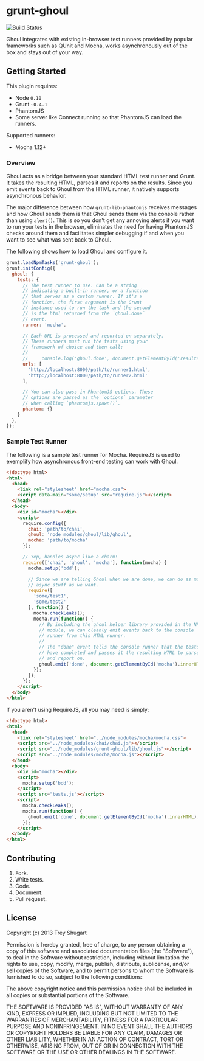 grunt-ghoul
===========

[![Build Status](https://travis-ci.org/treshugart/grunt-ghoul.png)](https://travis-ci.org/treshugart/grunt-ghoul)

Ghoul integrates with existing in-browser test runners provided by popular frameworks such as QUnit and Mocha, works asynchronously out of the box and stays out of your way.

Getting Started
---------------

This plugin requires:
- Node `0.10`
- Grunt `~0.4.1`
- PhantomJS
- Some server like Connect running so that PhantomJS can load the runners.

Supported runners:
- Mocha 1.12+

### Overview

Ghoul acts as a bridge between your standard HTML test runner and Grunt. It takes the resulting HTML, parses it and reports on the results. Since you emit events back to Ghoul from the HTML runner, it natively supports asynchronous behavior.

The major difference between how `grunt-lib-phantomjs` receives messages and how Ghoul sends them is that Ghoul sends them via the console rather than using `alert()`. This is so you don't get any annoying alerts if you want to run your tests in the browser, eliminates the need for having PhantomJS checks around them and facilitates simpler debugging if and when you want to see what was sent back to Ghoul.

The following shows how to load Ghoul and configure it.

```js
grunt.loadNpmTasks('grunt-ghoul');
grunt.initConfig({
  ghoul: {
    tests: {
      // The test runner to use. Can be a string
      // indicating a built-in runner, or a function
      // that serves as a custom runner. If it's a
      // function, the first argument is the Grunt
      // instance used to run the task and the second
      // is the html returned from the `ghoul.done`
      // event.
      runner: 'mocha',

      // Each URL is processed and reported on separately.
      // These runners must run the tests using your
      // framework of choice and then call:
      //
      //     console.log('ghoul.done', document.getElementById('results').innerHTML);
      urls: [
        'http://localhost:8000/path/to/runner1.html',
        'http://localhost:8000/path/to/runner2.html'
      ],

      // You can also pass in PhantomJS options. These
      // options are passed as the `options` parameter
      // when calling `phantomjs.spawn()`.
      phantom: {}
    }
  },
});
```

### Sample Test Runner

The following is a sample test runner for Mocha. RequireJS is used to exemplify how asynchronous front-end testing can work with Ghoul.

```html
<!doctype html>
<html>
  <head>
    <link rel="stylesheet" href="mocha.css">
    <script data-main="some/setup" src="require.js"></script>
  </head>
  <body>
    <div id="mocha"></div>
    <script>
      require.config({
        chai: 'path/to/chai',
        ghoul: 'node_modules/ghoul/lib/ghoul',
        mocha: 'path/to/mocha'
      });

      // Yep, handles async like a charm!
      require(['chai', 'ghoul', 'mocha'], function(mocha) {
        mocha.setup('bdd');

        // Since we are telling Ghoul when we are done, we can do as much
        // async stuff as we want.
        require([
          'some/test1',
          'some/test2'
        ], function() {
          mocha.checkLeaks();
          mocha.run(function() {
            // By including the ghoul helper library provided in the NPM
            // module, we can cleanly emit events back to the console
            // runner from this HTML runner.
            //
            // The "done" event tells the console runner that the tests
            // have completed and passes it the resulting HTML to parse
            // and report on.
            ghoul.emit('done', document.getElementById('mocha').innerHTML);
          });
        });
      });
    </script>
  </body>
</html>
```

If you aren't using RequireJS, all you may need is simply:

```html
<!doctype html>
<html>
  <head>
    <link rel="stylesheet" href="../node_modules/mocha/mocha.css">
    <script src="../node_modules/chai/chai.js"></script>
    <script src="../node_modules/grunt-ghoul/lib/ghoul.js"></script>
    <script src="../node_modules/mocha/mocha.js"></script>
  </head>
  <body>
    <div id="mocha"></div>
    <script>
      mocha.setup('bdd');
    </script>
    <script src="tests.js"></script>
    <script>
      mocha.checkLeaks();
      mocha.run(function() {
        ghoul.emit('done', document.getElementById('mocha').innerHTML);
      });
    </script>
  </body>
</html>
```

## Contributing

1. Fork.
2. Write tests.
3. Code.
4. Document.
5. Pull request.

## License

Copyright (c) 2013 Trey Shugart

Permission is hereby granted, free of charge, to any person
obtaining a copy of this software and associated documentation
files (the "Software"), to deal in the Software without
restriction, including without limitation the rights to use,
copy, modify, merge, publish, distribute, sublicense, and/or sell
copies of the Software, and to permit persons to whom the
Software is furnished to do so, subject to the following
conditions:

The above copyright notice and this permission notice shall be
included in all copies or substantial portions of the Software.

THE SOFTWARE IS PROVIDED "AS IS", WITHOUT WARRANTY OF ANY KIND,
EXPRESS OR IMPLIED, INCLUDING BUT NOT LIMITED TO THE WARRANTIES
OF MERCHANTABILITY, FITNESS FOR A PARTICULAR PURPOSE AND
NONINFRINGEMENT. IN NO EVENT SHALL THE AUTHORS OR COPYRIGHT
HOLDERS BE LIABLE FOR ANY CLAIM, DAMAGES OR OTHER LIABILITY,
WHETHER IN AN ACTION OF CONTRACT, TORT OR OTHERWISE, ARISING
FROM, OUT OF OR IN CONNECTION WITH THE SOFTWARE OR THE USE OR
OTHER DEALINGS IN THE SOFTWARE.
